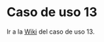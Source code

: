 # Caso de uso 13
Ir a la [Wiki](https://github.com/dgt30-esp/Caso-de-uso-13/wiki) del caso de uso 13.
